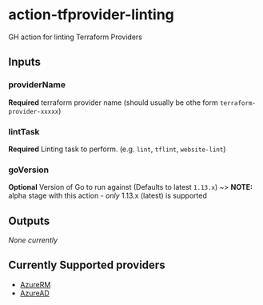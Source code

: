 # action-tfprovider-linting
GH action for linting Terraform Providers

## Inputs

### providerName

**Required** terraform provider name (should usually be othe form `terraform-provider-xxxxx`)

### lintTask

**Required** Linting task to perform. (e.g. `lint`, `tflint`, `website-lint`)

### goVersion

**Optional** Version of Go to run against (Defaults to latest `1.13.x`)
~> **NOTE:** alpha stage with this action - *only* 1.13.x (latest) is supported

## Outputs
_None currently_

## Currently Supported providers

* [AzureRM](https://github.com/terraform-providers/terraform-provider-azurerm/)
* [AzureAD](https://github.com/terraform-providers/terraform-provider-azuread/)
